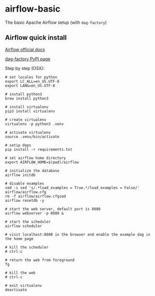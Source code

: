 # airflow-basic
The basic Apache Airflow setup (with `dag-factory`)

## Airflow quick install
[Airflow official docs](https://airflow.apache.org/start.html)

[dag-factory PyPI page](https://pypi.org/project/dag-factory/)

Step by step (OSX):
```
# set locales for python
export LC_ALL=en_US.UTF-8
export LANG=en_US.UTF-8

# install python3
brew install python3

# install virtualenv
pip3 install virtualenv

# create virtualenv
virtualenv -p python3 .venv

# activate virtualenv
source .venv/bin/activate

# setip deps
pip install -r requirements.txt

# set airflow home directory
export AIRFLOW_HOME=$(pwd)/airflow

# initialize the database
airflow initdb

# disable examples
sed -i sed 's/.*load_examples = True.*/load_examples = False/' airflow/airflow.cfg
rm -f airflow/airflow.cfgsed
airflow resetdb -y

# start the web server, default port is 8080
airflow webserver -p 8080 &

# start the scheduler
airflow scheduler

# visit localhost:8080 in the browser and enable the example dag in the home page

# kill the scheduler
# ctrl-c

# return the web from foreground
fg

# kill the web
# ctrl-c

# exit virtualenv
deactivate
```
